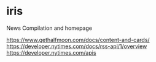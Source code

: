# iris
 News Compilation and homepage

https://www.gethalfmoon.com/docs/content-and-cards/
https://developer.nytimes.com/docs/rss-api/1/overview
https://developer.nytimes.com/apis
